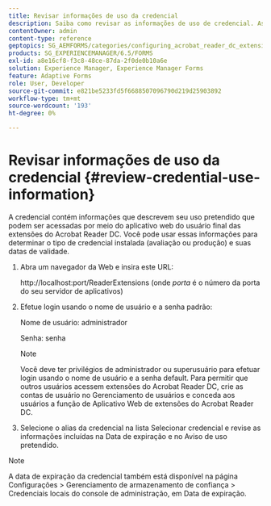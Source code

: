 ```yaml
---
title: Revisar informações de uso da credencial
description: Saiba como revisar as informações de uso de credencial. As informações de uso de credencial, que descrevem seu uso, podem ser acessadas por meio da extensão do Acrobat Reader.
contentOwner: admin
content-type: reference
geptopics: SG_AEMFORMS/categories/configuring_acrobat_reader_dc_extensions
products: SG_EXPERIENCEMANAGER/6.5/FORMS
exl-id: a8e16cf8-f3c8-48ce-87da-2f0de0b10a6e
solution: Experience Manager, Experience Manager Forms
feature: Adaptive Forms
role: User, Developer
source-git-commit: e821be5233fd5f6688507096790d219d25903892
workflow-type: tm+mt
source-wordcount: '193'
ht-degree: 0%

---
```


# Revisar informações de uso da credencial {#review-credential-use-information}

A credencial contém informações que descrevem seu uso pretendido que podem ser acessadas por meio do aplicativo web do usuário final das extensões do Acrobat Reader DC. Você pode usar essas informações para determinar o tipo de credencial instalada (avaliação ou produção) e suas datas de validade.

1. Abra um navegador da Web e insira este URL:

   http://localhost:port/ReaderExtensions (onde *porta* é o número da porta do seu servidor de aplicativos)

1. Efetue login usando o nome de usuário e a senha padrão:

   Nome de usuário: administrador

   Senha: senha

   >[!NOTE]
   >
   >Você deve ter privilégios de administrador ou superusuário para efetuar login usando o nome de usuário e a senha default. Para permitir que outros usuários acessem extensões do Acrobat Reader DC, crie as contas de usuário no Gerenciamento de usuários e conceda aos usuários a função de Aplicativo Web de extensões do Acrobat Reader DC.

1. Selecione o alias da credencial na lista Selecionar credencial e revise as informações incluídas na Data de expiração e no Aviso de uso pretendido.

>[!NOTE]
>
>A data de expiração da credencial também está disponível na página Configurações > Gerenciamento de armazenamento de confiança > Credenciais locais do console de administração, em Data de expiração.
